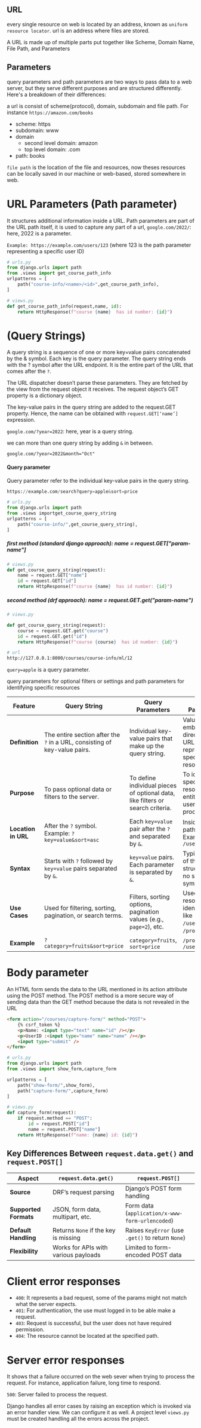 ## URL

every single resource on web is located by an address, known as `uniform resource locator`.
url is an address where files are stored.

A URL is made up of multiple parts put together like Scheme, Domain Name, File Path, and Parameters

## Parameters

query parameters and path parameters are two ways to pass data to a web server, but they serve different purposes and are structured differently. Here's a breakdown of their differences:

a url is consist of scheme(protocol), domain, subdomain and file path.
For instance `https://amazon.com/books`

- scheme: https
- subdomain: www
- domain
  - second level domain: amazon
  - top level domain: .com
- path: books

`file path` is the location of the file and resources, now theses resources can be locally saved in our machine or web-based, stored somewhere in web.

# URL Parameters (Path parameter)

It structures additional information inside a URL.
Path parameters are part of the URL path itself, it is used to capture any part of a url, `google.com/2022/`: here, 2022 is a parameter.

`Example: https://example.com/users/123` (where 123 is the path parameter representing a specific user ID)

```py
# urls.py
from django.urls import path
from .views import get_course_path_info
urlpatterns = [
    path("course-info/<name>/<id>",get_course_path_info),
]

```

```py
# views.py
def get_course_path_info(request,name, id):
    return HttpResponse(f"course {name}  has id number: {id}")
```

# (Query Strings)

A query string is a sequence of one or more key=value pairs concatenated by the & symbol. Each key is the query parameter. The query string ends with the ? symbol after the URL endpoint.
It is the entire part of the URL that comes after the `?`.

The URL dispatcher doesn’t parse these parameters. They are fetched by the view from the request object it receives. The request object’s GET property is a dictionary object.

The key-value pairs in the query string are added to the request.GET property. Hence, the name can be obtained with `request.GET[‘name’]` expression.

`google.com/?year=2022`: here, year is a query string.

we can more than one query string by adding `&` in between.

`google.com/?year=2022&month="Oct"`

#### Query parameter

Query parameter refer to the individual key-value pairs in the query string.

```py
https://example.com/search?query=apple&sort=price
```

```py
# urls.py
from django.urls import path
from .views importget_course_query_string
urlpatterns = [
    path("course-info/",get_course_query_string),
]
```

##### first method (standard django approach): name = request.GET["param-name"]

```py
# views.py
def get_course_query_string(request):
    name = request.GET["name"]
    id = request.GET["id"]
    return HttpResponse(f"course {name}  has id number: {id}")
```

##### second method (drf approach): name = request.GET.get("param-name")

```py
# views.py

def get_course_query_string(request):
    course = request.GET.get("course")
    id = request.GET.get("id")
    return HttpResponse(f"course {course}  has id number: {id}")
```

```sh
# url
http://127.0.0.1:8000/courses/course-info/ml/12
```

`query=apple` is a query parameter.

query parameters for optional filters or settings and path parameters for identifying specific resources

| Feature             | **Query String**                                                          | **Query Parameters**                                                           | **Path Parameters**                                                         |
| ------------------- | ------------------------------------------------------------------------- | ------------------------------------------------------------------------------ | --------------------------------------------------------------------------- |
| **Definition**      | The entire section after the `?` in a URL, consisting of key-value pairs. | Individual key-value pairs that make up the query string.                      | Values embedded directly in the URL path that represent specific resources. |
| **Purpose**         | To pass optional data or filters to the server.                           | To define individual pieces of optional data, like filters or search criteria. | To identify specific resources or entities (e.g., user IDs, product IDs).   |
| **Location in URL** | After the `?` symbol. Example: `?key=value&sort=asc`                      | Each `key=value` pair after the `?` and separated by `&`.                      | Inside the URL path itself. Example: `/users/123`                           |
| **Syntax**          | Starts with `?` followed by `key=value` pairs separated by `&`.           | `key=value` pairs. Each parameter is separated by `&`.                         | Typically part of the path structure with no special symbols.               |
| **Use Cases**       | Used for filtering, sorting, pagination, or search terms.                 | Filters, sorting options, pagination values (e.g., `page=2`), etc.             | Used for resource identification like `/users/{id}` or `/products/{id}`.    |
| **Example**         | `?category=fruits&sort=price`                                             | `category=fruits`, `sort=price`                                                | `/products/456`, `/users/123`                                               |

# Body parameter

An HTML form sends the data to the URL mentioned in its action attribute using the POST method. The POST method is a more secure way of sending data than the GET method because the data is not revealed in the URL

```html
<form action="/courses/capture-form/" method="POST">
	{% csrf_token %}
	<p>Name: <input type="text" name="id" /></p>
	<p>UserID :<input type="name" name="name" /></p>
	<input type="submit" />
</form>
```

```py
# urls.py
from django.urls import path
from .views import show_form,capture_form

urlpatterns = [
    path("show-form/",show_form),
    path("capture-form/",capture_form)
]
```

```py
# views.py
def capture_form(request):
    if request.method == "POST":
        id = request.POST["id"]
        name = request.POST["name"]
    return HttpResponse(f"name: {name} id: {id}")
```

## Key Differences Between `request.data.get()` and `request.POST[]`

| **Aspect**            | **`request.data.get()`**             | **`request.POST[]`**                              |
| --------------------- | ------------------------------------ | ------------------------------------------------- |
| **Source**            | DRF’s request parsing                | Django’s POST form handling                       |
| **Supported Formats** | JSON, form data, multipart, etc.     | Form data (`application/x-www-form-urlencoded`)   |
| **Default Handling**  | Returns `None` if the key is missing | Raises `KeyError` (use `.get()` to return `None`) |
| **Flexibility**       | Works for APIs with various payloads | Limited to form-encoded POST data                 |

# Client error responses

- `400`: It represents a bad request, some of the params might not match what the server expects.
- `401`: For authentication, the use must logged in to be able make a request.
- `403`: Request is successful, but the user does not have required permission.
- `404`: The resource cannot be located at the specified path.

# Server error responses

It shows that a failure occurred on the web sever when trying to process the request.
For instance, application failure, long time to respond.

`500`: Server failed to process the request.

Django handles all error cases by raising an exception which is invoked via an error handler view.
We can configure it as well.
A project level `views.py` must be created handling all the errors across the project.
